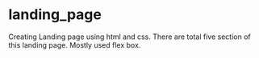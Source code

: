 # landing_page
Creating Landing page using html and css. There are total five section of this landing page.
Mostly used flex box.
